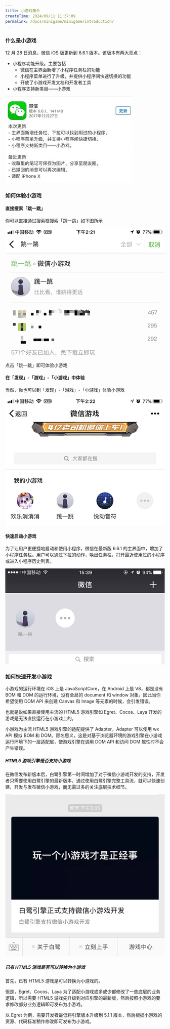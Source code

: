 ```yaml
---
title: 小游戏简介
createTime: 2024/09/11 11:37:09
permalink: /docs/minigame/minigame/introduction/
---
```

### 什么是小游戏

12 月 28 日消息，微信 iOS 版更新到 6.6.1 版本。该版本有两大亮点：

* 小程序功能升级。主要包括
    * 微信在主界面新增了小程序任务栏的功能
    * 小程序菜单进行了升级，并提供小程序间快速切换的功能
    * 开放了小游戏开发文档和开发者工具
* 小程序支持新类目——小游戏

![](upgrade.jpg)

### 如何体验小游戏

#### 直接搜索「跳一跳」

你可以直接通过搜索框搜索「跳一跳」如下图所示

![](search.png)

点击「跳一跳」即可体验小游戏

#### 在「发现」-「游戏」-「小游戏」中体验

当然，你也可以到「发现」-「游戏」-「小游戏」体验小游戏

![](game.png)

#### 快速启动小游戏

为了让用户更便捷地启动和使用小程序，微信在最新版 6.6.1 的主界面中，增加了小程序任务栏。用户可以通过下拉的动作，唤出任务栏，打开最近使用过的小程序或进入小程序历史列表。

![](switch.jpg)

### 如何快速开发小游戏

小游戏的运行环境在 iOS 上是 JavaScriptCore，在 Android 上是 V8，都是没有 BOM 和 DOM 的运行环境，没有全局的 document 和 window 对象。因此当你希望使用 DOM API 来创建 Canvas 和 Image 等元素的时候，会引发错误。

也就是说如果直接使用主流的 HTML5 游戏引擎如 Egret、Cocos、Laya 开发的游戏是无法直接运行在小游戏上的。

小游戏为主流 HTML5 游戏引擎的适配提供了 Adapter，Adapter 可以使用 wx API 模拟 BOM 和 DOM。顾名思义，这是对基于浏览器环境的游戏引擎在小游戏运行环境下的一层适配层，使游戏引擎在调用 DOM API 和访问 DOM 属性时不会产生错误。

##### HTML5 游戏引擎是否支持小游戏

在微信发布新版本后，白鹭引擎第一时间增加了对于微信小游戏开发的支持，开发者只需要使用白鹭引擎的最新版本，通过使用白鹭引擎完整工具流，就可以快速创建、开发与发布微信小游戏，而无需过多的关注底层技术细节。

![](egret.png)

##### 已有 HTML5 游戏是否可以转换为小游戏

首先，已有 HTML5 游戏是可以转换为小游戏的。

但是，Egret、Cocos、Laya 为了适配小游戏或多或少都修改了一些底层的业务逻辑，所以需要 HTML5 游戏先升级到对应引擎的最新版，然后按照小游戏的要求修改部分业务逻辑即可发布为小游戏。

以 Egret 为例，需要开发者最低将引擎版本升级到 5.1.1 版本，然后根据小游戏的资源、代码标准稍作修改即可发布为小游戏。
